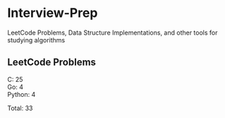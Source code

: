 # Interview-Prep
LeetCode Problems, Data Structure Implementations, and other tools for studying algorithms

## LeetCode Problems
C:      25<br/>
Go:     4<br/>
Python: 4<br/>

Total:  33
